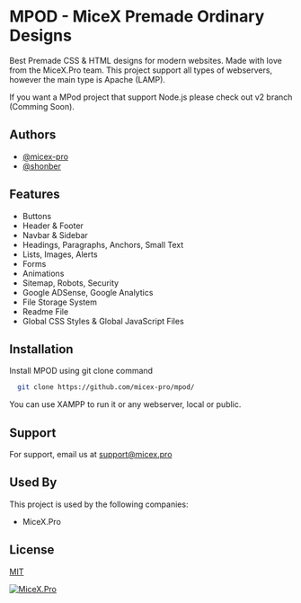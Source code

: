 
# MPOD - MiceX Premade Ordinary Designs

Best Premade CSS & HTML designs for modern websites. Made with love from the MiceX.Pro team.
This project support all types of webservers, however the main type is Apache (LAMP).

If you want a MPod project that support Node.js please check out v2 branch (Comming Soon).

## Authors

- [@micex-pro](https://github.com/micex-pro)
- [@shonber](https://www.github.com/octokatherine)


## Features

- Buttons
- Header & Footer
- Navbar & Sidebar
- Headings, Paragraphs, Anchors, Small Text
- Lists, Images, Alerts
- Forms
- Animations
- Sitemap, Robots, Security
- Google ADSense, Google Analytics
- File Storage System
- Readme File
- Global CSS Styles & Global JavaScript Files
## Installation

Install MPOD using git clone command

```bash
  git clone https://github.com/micex-pro/mpod/
```
    
You can use XAMPP to run it or any webserver, local or public.
## Support

For support, email us at support@micex.pro


## Used By

This project is used by the following companies:

- MiceX.Pro


## License

[MIT](https://choosealicense.com/licenses/mit/)


[![MiceX.Pro](https://yt3.ggpht.com/lb_nEAutpfe29hOS-uJ2arCMYDkOyuQyIwlfZRzJJCcwPLvtBmCyVceqLDUvaz7er61KlUU3dA=w1707-fcrop64=1,00005a57ffffa5a8-k-c0xffffffff-no-nd-rj)](https://micex.pro)


